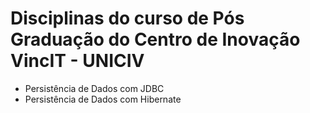# Disciplinas do curso de Pós Graduação do Centro de Inovação VincIT - UNICIV

- Persistência de Dados com JDBC
- Persistência de Dados com Hibernate
